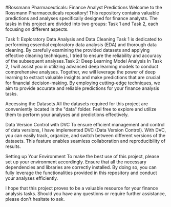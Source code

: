 #Rossmann Pharmaceuticals: Finance Analyst Predictions
Welcome to the Rossmann Pharmaceuticals repository! This repository contains valuable predictions and analyses specifically designed for finance analysts. The tasks in this project are divided into two groups: Task 1 and Task 2, each focusing on different aspects.

Task 1: Exploratory Data Analysis and Data Cleaning
Task 1 is dedicated to performing essential exploratory data analysis (EDA) and thorough data cleaning. By carefully examining the provided datasets and applying effective cleaning techniques, I tried to  ensure the reliability and accuracy of the subsequent analyses.Task 2: Deep Learning Model Analysis
In Task 2, I will assist you in utilizing advanced deep learning models to conduct comprehensive analyses. Together, we will leverage the power of deep learning to extract valuable insights and make predictions that are crucial for financial decision-making. By employing cutting-edge techniques, we aim to provide accurate and reliable predictions for your finance analysis tasks.

Accessing the Datasets
All the datasets required for this project are conveniently located in the "data" folder. Feel free to explore and utilize them to perform your analyses and predictions effectively.

Data Version Control with DVC
To ensure efficient management and control of data versions, I have implemented DVC (Data Version Control). With DVC, you can easily track, organize, and switch between different versions of the datasets. This feature enables seamless collaboration and reproducibility of results.

Setting up Your Environment
To make the best use of this project, please set up your environment accordingly. Ensure that all the necessary dependencies and libraries are correctly installed. By doing so, you can fully leverage the functionalities provided in this repository and conduct your analyses efficiently.

I hope that this project proves to be a valuable resource for your finance analysis tasks. Should you have any questions or require further assistance, please don't hesitate to ask.
